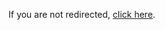 <!DOCTYPE html>
<html lang="en">
<head>
    <meta charset="UTF-8">
    <meta name="viewport" content="width=device-width, initial-scale=1.0">
    <title>Redirecting...</title>
    <script>
        window.location.href = "https://stats.fm/daniel.xyz";
    </script>
</head>
<body>
    <p>If you are not redirected, <a href="https://stats.fm/daniel.xyz">click here</a>.</p>
</body>
</html>
